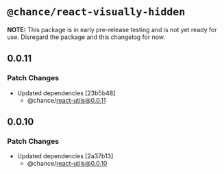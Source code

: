 # `@chance/react-visually-hidden`

**NOTE:** This package is in early pre-release testing and is not yet ready for use. Disregard the package and this changelog for now.

## 0.0.11

### Patch Changes

- Updated dependencies [23b5b48]
  - @chance/react-utils@0.0.11

## 0.0.10

### Patch Changes

- Updated dependencies [2a37b13]
  - @chance/react-utils@0.0.10

